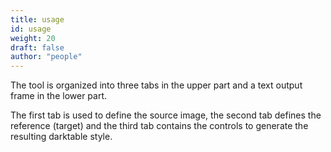 ```yaml
---
title: usage
id: usage
weight: 20
draft: false
author: "people"
---
```


The tool is organized into three tabs in the upper part and a text output frame in the lower part.

The first tab is used to define the source image, the second tab defines the reference (target) and the third tab contains the controls to generate the resulting darktable style.
